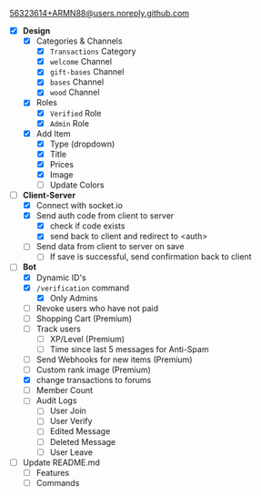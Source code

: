 56323614+ARMN88@users.noreply.github.com

- [x] **Design**
  - [x] Categories & Channels
      - [x] `Transactions` Category
      - [x] `welcome` Channel
      - [x] `gift-bases` Channel
      - [x] `bases` Channel
      - [x] `wood` Channel
  - [x] Roles
      - [x] `Verified` Role
      - [x] `Admin` Role
  - [x] Add Item
      - [x] Type (dropdown)
      - [x] Title
      - [x] Prices
      - [x] Image
      - [ ] Update Colors
- [ ] **Client-Server**
  - [x] Connect with socket.io
  - [x] Send auth code from client to server
      - [x] check if code exists
      - [x] send back to client and redirect to \<auth\>
  - [ ] Send data from client to server on save
    - [ ] If save is successful, send confirmation back to client
- [ ] **Bot**
  - [x] Dynamic ID's
  - [x] `/verification` command
    - [x] Only Admins
  - [ ] Revoke users who have not paid
  - [ ] Shopping Cart (Premium)
  - [ ] Track users
    - [ ] XP/Level (Premium)
    - [ ] Time since last 5 messages for Anti-Spam
  - [ ] Send Webhooks for new items (Premium)
  - [ ] Custom rank image (Premium)
  - [x] change transactions to forums
  - [ ] Member Count
  - [ ] Audit Logs
    - [ ] User Join
    - [ ] User Verify
    - [ ] Edited Message
    - [ ] Deleted Message
    - [ ] User Leave
- [ ] Update README.md
  - [ ] Features
  - [ ] Commands
